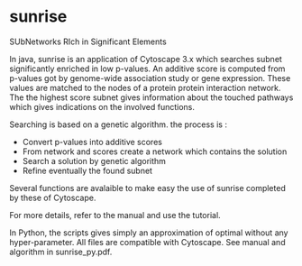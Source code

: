 # sunrise
SUbNetworks RIch in Significant Elements

In java, sunrise is an application of Cytoscape 3.x which searches subnet significantly enriched in
low p-values. An additive score is computed from p-values got by genome-wide association
study or gene expression. These values are matched to the nodes of a protein protein
interaction network. The the highest score subnet gives information about the touched
pathways which gives indications on the involved functions.

Searching is based on a genetic algorithm. the process is :
- Convert p-values into additive scores
- From network and scores create a network which contains the solution
- Search a solution by genetic algorithm
- Refine eventually the found subnet

Several functions are avalaible to make easy the use of sunrise completed by these of Cytoscape.

For more details, refer to the manual and use the tutorial.

In Python, the scripts gives simply an approximation of optimal without any hyper-parameter.
All files are compatible with Cytoscape. See manual and algorithm in sunrise_py.pdf.
